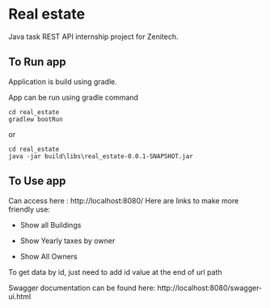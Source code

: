 # Real estate

Java task REST API internship project for Zenitech.

## To Run app

Application is build using gradle. 

App can be run using gradle command
````
cd real_estate
gradlew bootRun
````
 or
```
cd real_estate
java -jar build\libs\real_estate-0.0.1-SNAPSHOT.jar

```

## To Use app

Can access here : http://localhost:8080/
Here are links to make more friendly use:

- Show all Buildings

- Show Yearly taxes by owner

- Show All Owners

To get data by id, just need to add id value at the end of url path

Swagger documentation can be found here: http://localhost:8080/swagger-ui.html
